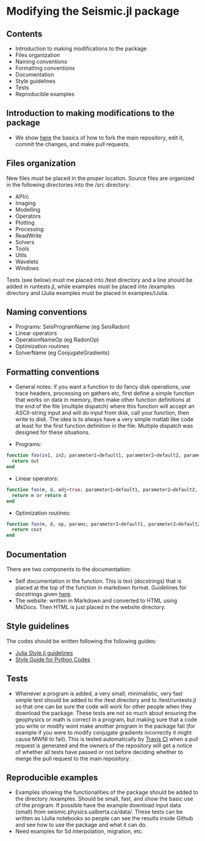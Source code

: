 # Modifying the Seismic.jl package

## Contents

* Introduction to making modifications to the package
* Files organization
* Naming conventions
* Formatting conventions
* Documentation
* Style guidelines
* Tests
* Reproducible examples

## Introduction to making modifications to the package

* We show [here](http://seismic.physics.ualberta.ca/docs/develop_SeismicJulia.pdf) the basics of how to fork the main repository, edit it, commit the changes, and make pull requests.

## Files organization

New files must be placed in the proper location. Source files are organized in the following directories into the /src directory:
* API/c
* Imaging
* Modelling
* Operators
* Plotting
* Processing
* ReadWrite
* Solvers
* Tools
* Utils
* Wavelets
* Windows

Tests (see below) must me placed into /test directory and a line should be added in runtests.jl, while examples must be placed into /examples directory and IJulia examples must be placed in examples/IJulia.

## Naming conventions

* Programs: SeisProgramName (eg SeisRadon)
* Linear operators
* OperationNameOp (eg RadonOp)
* Optimization routines
* SolverName (eg ConjugateGradients)

## Formatting conventions

* General notes: if you want a function to do fancy disk operations, use trace headers, processing on gathers etc, first define a simple function that works on data in memory, then make other function definitions at the end of the file (multiple dispatch) where this function will accept an ASCII-string input and will do input from disk, call your function, then write to disk.  The idea is to always have a very simple matlab like code at least for the first function definition in the file. Multiple dispatch was designed for these situations.

* Programs:
```julia
function foo(in1, in2; parameter1=default1, parameter2=default2, parameterN=defaultN)
  return out
end
```

* Linear operators:
```julia
function foo(m, d, adj=true; parameter1=default1, parameter2=default2, parameterN=defaultN)
  return m or return d
end
```

* Optimization routines:
```julia
function foo(m, d, op, params; parameter1=default1, parameter2=default2, parameterN=defaultN)
  return cost
end
```

## Documentation

There are two components to the documentation:
* Self documentation in the function. This is text (docstrings) that is placed at the top of the function in markdown format. Guidelines for docstrings given [here](http://docs.julialang.org/en/release-0.4/manual/documentation/).
* The website: written in Markdown and converted to HTML using MkDocs. Then HTML is just placed in the website directory.

## Style guidelines

The codes should be written following the following guides:
* [Julia Style.jl guidelines](https://github.com/johnmyleswhite/Style.jl)
* [Style Guide for Python Codes](https://www.python.org/dev/peps/pep-0008/#whitespace-in-expressions-and-statements)

## Tests

* Whenever a program is added, a very small, minimalistic, very fast simple test should be added to the /test directory and to /test/runtests.jl so that one can be sure the code will work for other people when they download the package. These tests are not so much about ensuring the geophysics or math is correct in a program, but making sure that a code you write or modify wont make another program in the package fail (for example if you were to modify conjugate gradients incorrectly it might cause MWNI to fail). This is tested automatically by [Travis CI](https://travis-ci.org/) when a pull request is generated and the owners of the repository will get a notice of whether all tests have passed or not before deciding whether to merge the pull request to the main repository.

## Reproducible examples

* Examples showing the functionalities of the package should be added to the directory /examples. Should be small, fast, and show the basic use of the program. If possible have the example download input data (small) from seismic.physics.ualberta.ca/data/. These tests can be written as IJulia notebooks so people can see the results inside Github and see how to use the package and what it can do. 
* Need examples for 5d interpolation, migration, etc.

